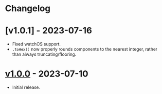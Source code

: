 # Changelog

# [v1.0.1] - 2023-07-16
* Fixed watchOS support.
* `.toHex()` now properly rounds components to the nearest integer, rather than always truncating/flooring.

# [v1.0.0] - 2023-07-10
* Initial release.

[v1.1.0]: https://github.com/raymondjavaxx/ColorToolbox/releases/tag/1.1.0
[v1.0.0]: https://github.com/raymondjavaxx/ColorToolbox/releases/tag/1.0.0
